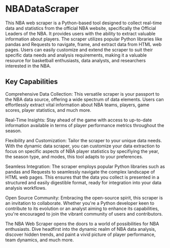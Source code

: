 # NBADataScraper

This NBA web scraper is a Python-based tool designed to collect real-time data and statistics from the official NBA website, specifically the Official Leaders of the NBA. It provides users with the ability to extract valuable information about players. The scraper utilizes popular Python libraries like pandas and Requests to navigate, frame, and extract data from HTML web pages. Users can easily customize and extend the scraper to suit their specific data needs and analysis requirements, making it a valuable resource for basketball enthusiasts, data analysts, and researchers interested in the NBA.

## Key Capabilities
Comprehensive Data Collection: This versatile scraper is your passport to the NBA data source, offering a wide spectrum of data elements. Users can effortlessly extract vital information about NBA teams, players, game scores, player statistics, and much more.

Real-Time Insights: Stay ahead of the game with access to up-to-date information available in terms of player performance metrics throughout the season.

Flexibility and Customization: Tailor the scraper to your unique data needs. With the dynamic data scraper, you can customize your data extraction to focus on specific aspects of NBA player statistics by specifiying the year, the season type, and modes, this tool adapts to your preferences.

Seamless Integration: The scraper employs popular Python libraries such as pandas and Requests to seamlessly navigate the complex landscape of HTML web pages. This ensures that the data you collect is presented in a structured and easily digestible format, ready for integration into your data analysis workflows.

Open Source Community: Embracing the open-source spirit, this scraper is an invitation to collaborate. Whether you're a Python developer keen to contribute to its evolution or an analyst aiming to enhance its capabilities, you're encouraged to join the vibrant community of users and contributors.

The NBA Web Scraper opens the doors to a world of possibilities for NBA enthusiasts. Dive headfirst into the dynamic realm of NBA data analysis, discover hidden trends, and paint a vivid picture of player performance, team dynamics, and much more.
